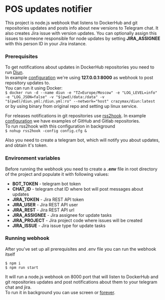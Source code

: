 # POS updates notifier

This project is node.js webhook that listens to DockerHub and git repositories updates and posts info about new versions to Telegram chat. It also creates Jira issue with version updates. You can optionally assign this issues to someone responsible for node updates by setting **JIRA_ASSIGNEE** with this person ID in your Jira instance.

### Prerequisites
To get notifications about updates in DockerHub repositories you need to run [Diun](https://github.com/crazy-max/diun).<br>
In example [configuration](https://github.com/paradigmcitadel/POS-updates-notifier/blob/master/examples/diun.yml) we're using **127.0.0.1:8000** as webhook to post repository updates to.<br>
You can run it using Docker:<br>
```$ docker run -d --name diun -e "TZ=Europe/Moscow" -e "LOG_LEVEL=info" -e "LOG_JSON=false" -v "$(pwd)/data:/data" -v "$(pwd)/diun.yml:/diun.yml:ro" --network="host" crazymax/diun:latest```<br>
or by using binary from original repo and setting up linux service.

For releases notifications in git repositories use [rss2hook](rss2hook).
In example [configuration](https://github.com/paradigmcitadel/POS-updates-notifier/blob/master/examples/config.cfg) we have examples of GitHub and Gitlab repositories.<br>
To run rss2hook with this configuration in background<br>
```$ nohup rss2hook -config config.cfg & ```


Also you need to create a telegram bot, which will notify you about updates, and obtain it's token.

### Environment variables
Before running the webhook you need to create a **.env** file in root directory of the project and populate it with following values:
- **BOT_TOKEN** - telegram bot token
- **CHAT_ID** - telegram chat ID where bot will post messages about updates
- **JIRA_TOKEN** - Jira REST API token
- **JIRA_USER** - Jira REST API user
- **JIRA_REST** - Jira REST API url
- **JIRA_ASSIGNEE** - Jira assignee for update tasks
- **JIRA_PROJECT** - Jira project code where issues will be created
- **JIRA_ISSUE** - Jira issue type for update tasks

### Running webhook
After you've set up all prerequisites and .env file you can run the webhook itself
```
$ npm i
$ npm run start
```
It will run a node.js webhook on 8000 port that will listen to DockerHub and git repositories updates and post notifications about them to your telegram chat and jira.<br>
To run it in background you can use screen or [forever](https://github.com/foreversd/forever).